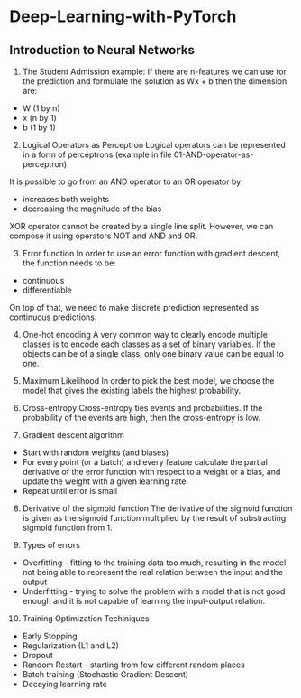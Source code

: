 # Deep-Learning-with-PyTorch
## Introduction to Neural Networks
1) The Student Admission example:
If there are n-features we can use for the prediction and formulate the solution as Wx + b
then the dimension are:
- W (1 by n)
- x (n by 1)
- b (1 by 1)

2) Logical Operators as Perceptron
Logical operators can be represented in a form of perceptrons (example in file 01-AND-operator-as-perceptron).

It is possible to go from an AND operator to an OR operator by:
- increases both weights
- decreasing the magnitude of the bias

XOR operator cannot be created by a single line split.
However, we can compose it using operators NOT and AND and OR.

3) Error function
In order to use an error function with gradient descent, the function needs to be:
- continuous
- differentiable

On top of that, we need to make discrete prediction represented as continuous predictions.

4) One-hot encoding
A very common way to clearly encode multiple classes is to encode each classes
as a set of binary variables.
If the objects can be of a single class, only one binary value can be equal to one.

5) Maximum Likelihood
In order to pick the best model, we choose the model that gives the existing labels the highest probability.

6) Cross-entropy
Cross-entropy ties events and probabilities. If the probability of the events are high, then the cross-entropy is low.

7) Gradient descent algorithm
- Start with random weights (and biases)
- For every point (or a batch) and every feature calculate the partial derivative of the error function with respect to a weight or a bias,
and update the weight with a given learning rate.
- Repeat until error is small

8) Derivative of the sigmoid function
The derivative of the sigmoid function is given as the sigmoid function multiplied by the result of substracting sigmoid function from 1.

9) Types of errors
- Overfitting - fitting to the training data too much, resulting in the model not being able to represent the real relation between the input and the output
- Underfitting - trying to solve the problem with a model that is not good enough and it is not capable of learning the input-output relation.

10) Training Optimization Techiniques
- Early Stopping
- Regularization (L1 and L2)
- Dropout
- Random Restart - starting from few different random places
- Batch training (Stochastic Gradient Descent)
- Decaying learning rate
